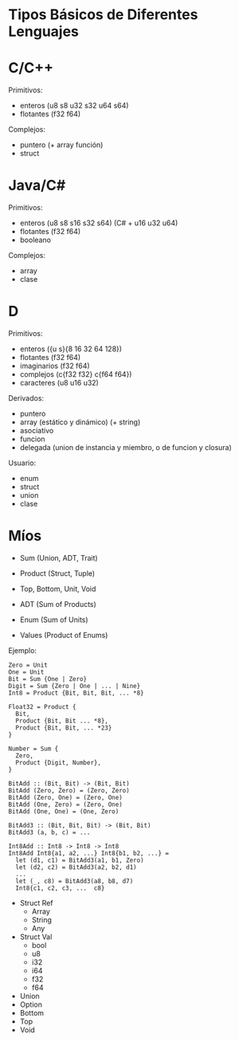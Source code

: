 # Tipos Básicos de Diferentes Lenguajes

# C/C++

Primitivos:

- enteros (u8 s8 u32 s32 u64 s64)
- flotantes (f32 f64)

Complejos:

- puntero (+ array función)
- struct

# Java/C#

Primitivos:

- enteros (u8 s8 s16 s32 s64) (C# + u16 u32 u64)
- flotantes (f32 f64)
- booleano

Complejos:

- array
- clase

# D

Primitivos:

- enteros ({u s}{8 16 32 64 128})
- flotantes (f32 f64)
- imaginarios (f32 f64)
- complejos (c{f32 f32} c{f64 f64})
- caracteres (u8 u16 u32)

Derivados:

- puntero
- array (estático y dinámico) (+ string)
- asociativo
- funcion
- delegada (union de instancia y miembro, o de funcion y closura)

Usuario:

- enum
- struct
- union
- clase

# Míos

- Sum (Union, ADT, Trait)
- Product (Struct, Tuple)
- Top, Bottom, Unit, Void

- ADT (Sum of Products)
- Enum (Sum of Units)
- Values (Product of Enums)

Ejemplo:
~~~
Zero = Unit
One = Unit
Bit = Sum {One | Zero}
Digit = Sum {Zero | One | ... | Nine}
Int8 = Product {Bit, Bit, Bit, ... *8}

Float32 = Product {
  Bit,
  Product {Bit, Bit ... *8},
  Product {Bit, Bit, ... *23}
}

Number = Sum {
  Zero,
  Product {Digit, Number},
}

BitAdd :: (Bit, Bit) -> (Bit, Bit)
BitAdd (Zero, Zero) = (Zero, Zero)
BitAdd (Zero, One) = (Zero, One)
BitAdd (One, Zero) = (Zero, One)
BitAdd (One, One) = (One, Zero)

BitAdd3 :: (Bit, Bit, Bit) -> (Bit, Bit)
BitAdd3 (a, b, c) = ...

Int8Add :: Int8 -> Int8 -> Int8
Int8Add Int8{a1, a2, ...} Int8{b1, b2, ...} =
  let (d1, c1) = BitAdd3(a1, b1, Zero)
  let (d2, c2) = BitAdd3(a2, b2, d1)
  ...
  let (_, c8) = BitAdd3(a8, b8, d7)
  Int8{c1, c2, c3, ...  c8}
~~~




- Struct Ref
  - Array
  - String
  - Any
- Struct Val
  - bool
  - u8
  - i32
  - i64
  - f32
  - f64
- Union
- Option
- Bottom
- Top
- Void
